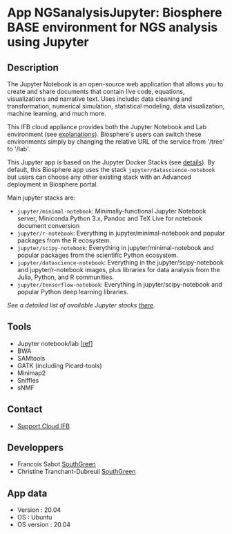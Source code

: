# App NGSanalysisJupyter: Biosphere BASE environment for NGS analysis using Jupyter

## Description

The Jupyter Notebook is an open-source web application that allows you to create and share documents that contain live code, equations, visualizations and narrative text. Uses include: data cleaning and transformation, numerical simulation, statistical modeling, data visualization, machine learning, and much more.

 This IFB cloud appliance provides both the Jupyter Notebook and Lab environment (see [explanations](https://jupyter.org/index.html)). Biosphere's users can switch these environments simply by changing the relative URL of the service from '/tree' to '/lab'.

This Jupyter app is based on the Jupyter Docker Stacks (see [details](https://jupyter-docker-stacks.readthedocs.io)). By default, this Biosphere app uses the stack `jupyter/datascience-notebook` but users can choose any other existing stack with an Advanced deployment in Biosphere portal.

Main jupyter stacks are:
- `jupyter/minimal-notebook`: Minimally-functional Jupyter Notebook server, Miniconda Python 3.x, Pandoc and TeX Live for notebook document conversion
- `jupyter/r-notebook`: Everything in jupyter/minimal-notebook and popular packages from the R ecosystem.
- `jupyter/scipy-notebook`: Everything in jupyter/minimal-notebook and popular packages from the scientific Python ecosystem.
- `jupyter/datascience-notebook`: Everything in the jupyter/scipy-notebook and jupyter/r-notebook images, plus libraries for data analysis from the Julia, Python, and R communities.
- `jupyter/tensorflow-notebook`: Everything in jupyter/scipy-notebook and popular Python deep learning libraries.

*See a detailed list of available Jupyter stacks [there](https://jupyter-docker-stacks.readthedocs.io/en/latest/using/selecting.html).*

## Tools

* Jupyter notebook/lab [[ref](https://jupyter.org)]
* BWA
* SAMtools
* GATK (including Picard-tools)
* Minimap2
* Sniffles
* sNMF

## Contact

* [Support Cloud IFB](mailto:biosphere-support@genouest.org) 

## Developpers

* Francois Sabot [SouthGreen](https://southgreen.fr)
* Christine Tranchant-Dubreuil [SouthGreen](https://southgreen.fr)

## App data

* Version : 20.04
* OS : Ubuntu
* OS version : 20.04
